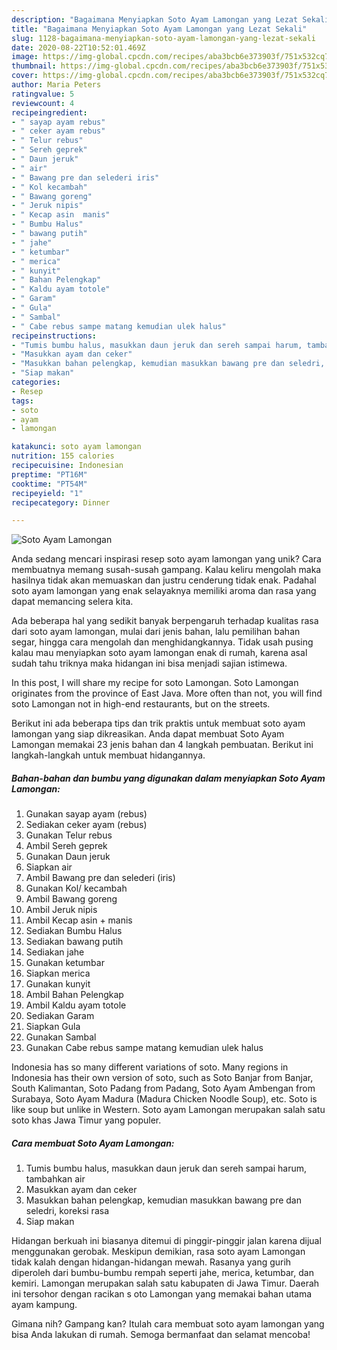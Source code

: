 ```yaml
---
description: "Bagaimana Menyiapkan Soto Ayam Lamongan yang Lezat Sekali"
title: "Bagaimana Menyiapkan Soto Ayam Lamongan yang Lezat Sekali"
slug: 1128-bagaimana-menyiapkan-soto-ayam-lamongan-yang-lezat-sekali
date: 2020-08-22T10:52:01.469Z
image: https://img-global.cpcdn.com/recipes/aba3bcb6e373903f/751x532cq70/soto-ayam-lamongan-foto-resep-utama.jpg
thumbnail: https://img-global.cpcdn.com/recipes/aba3bcb6e373903f/751x532cq70/soto-ayam-lamongan-foto-resep-utama.jpg
cover: https://img-global.cpcdn.com/recipes/aba3bcb6e373903f/751x532cq70/soto-ayam-lamongan-foto-resep-utama.jpg
author: Maria Peters
ratingvalue: 5
reviewcount: 4
recipeingredient:
- " sayap ayam rebus"
- " ceker ayam rebus"
- " Telur rebus"
- " Sereh geprek"
- " Daun jeruk"
- " air"
- " Bawang pre dan selederi iris"
- " Kol kecambah"
- " Bawang goreng"
- " Jeruk nipis"
- " Kecap asin  manis"
- " Bumbu Halus"
- " bawang putih"
- " jahe"
- " ketumbar"
- " merica"
- " kunyit"
- " Bahan Pelengkap"
- " Kaldu ayam totole"
- " Garam"
- " Gula"
- " Sambal"
- " Cabe rebus sampe matang kemudian ulek halus"
recipeinstructions:
- "Tumis bumbu halus, masukkan daun jeruk dan sereh sampai harum, tambahkan air"
- "Masukkan ayam dan ceker"
- "Masukkan bahan pelengkap, kemudian masukkan bawang pre dan seledri, koreksi rasa"
- "Siap makan"
categories:
- Resep
tags:
- soto
- ayam
- lamongan

katakunci: soto ayam lamongan 
nutrition: 155 calories
recipecuisine: Indonesian
preptime: "PT16M"
cooktime: "PT54M"
recipeyield: "1"
recipecategory: Dinner

---
```



![Soto Ayam Lamongan](https://img-global.cpcdn.com/recipes/aba3bcb6e373903f/751x532cq70/soto-ayam-lamongan-foto-resep-utama.jpg)

Anda sedang mencari inspirasi resep soto ayam lamongan yang unik? Cara membuatnya memang susah-susah gampang. Kalau keliru mengolah maka hasilnya tidak akan memuaskan dan justru cenderung tidak enak. Padahal soto ayam lamongan yang enak selayaknya memiliki aroma dan rasa yang dapat memancing selera kita.

Ada beberapa hal yang sedikit banyak berpengaruh terhadap kualitas rasa dari soto ayam lamongan, mulai dari jenis bahan, lalu pemilihan bahan segar, hingga cara mengolah dan menghidangkannya. Tidak usah pusing kalau mau menyiapkan soto ayam lamongan enak di rumah, karena asal sudah tahu triknya maka hidangan ini bisa menjadi sajian istimewa.

In this post, I will share my recipe for soto Lamongan. Soto Lamongan originates from the province of East Java. More often than not, you will find soto Lamongan not in high-end restaurants, but on the streets.


Berikut ini ada beberapa tips dan trik praktis untuk membuat soto ayam lamongan yang siap dikreasikan. Anda dapat membuat Soto Ayam Lamongan memakai 23 jenis bahan dan 4 langkah pembuatan. Berikut ini langkah-langkah untuk membuat hidangannya.

<!--inarticleads1-->

##### Bahan-bahan dan bumbu yang digunakan dalam menyiapkan Soto Ayam Lamongan:

1. Gunakan  sayap ayam (rebus)
1. Sediakan  ceker ayam (rebus)
1. Gunakan  Telur rebus
1. Ambil  Sereh geprek
1. Gunakan  Daun jeruk
1. Siapkan  air
1. Ambil  Bawang pre dan selederi (iris)
1. Gunakan  Kol/ kecambah
1. Ambil  Bawang goreng
1. Ambil  Jeruk nipis
1. Ambil  Kecap asin + manis
1. Sediakan  Bumbu Halus
1. Sediakan  bawang putih
1. Sediakan  jahe
1. Gunakan  ketumbar
1. Siapkan  merica
1. Gunakan  kunyit
1. Ambil  Bahan Pelengkap
1. Ambil  Kaldu ayam totole
1. Sediakan  Garam
1. Siapkan  Gula
1. Gunakan  Sambal
1. Gunakan  Cabe rebus sampe matang kemudian ulek halus


Indonesia has so many different variations of soto. Many regions in Indonesia has their own version of soto, such as Soto Banjar from Banjar, South Kalimantan, Soto Padang from Padang, Soto Ayam Ambengan from Surabaya, Soto Ayam Madura (Madura Chicken Noodle Soup), etc. Soto is like soup but unlike in Western. Soto ayam Lamongan merupakan salah satu soto khas Jawa Timur yang populer. 

<!--inarticleads2-->

##### Cara membuat Soto Ayam Lamongan:

1. Tumis bumbu halus, masukkan daun jeruk dan sereh sampai harum, tambahkan air
1. Masukkan ayam dan ceker
1. Masukkan bahan pelengkap, kemudian masukkan bawang pre dan seledri, koreksi rasa
1. Siap makan


Hidangan berkuah ini biasanya ditemui di pinggir-pinggir jalan karena dijual menggunakan gerobak. Meskipun demikian, rasa soto ayam Lamongan tidak kalah dengan hidangan-hidangan mewah. Rasanya yang gurih diperoleh dari bumbu-bumbu rempah seperti jahe, merica, ketumbar, dan kemiri. Lamongan merupakan salah satu kabupaten di Jawa Timur. Daerah ini tersohor dengan racikan s oto Lamongan yang memakai bahan utama ayam kampung. 

Gimana nih? Gampang kan? Itulah cara membuat soto ayam lamongan yang bisa Anda lakukan di rumah. Semoga bermanfaat dan selamat mencoba!
